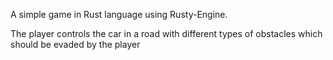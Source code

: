A simple game in Rust language using Rusty-Engine.

The player controls the car in a road with different types of obstacles which should be evaded by the player
